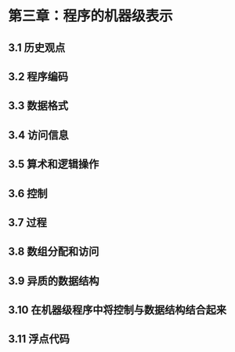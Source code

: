 # 第三章：程序的机器级表示

## 3.1 历史观点

## 3.2 程序编码

## 3.3 数据格式

## 3.4 访问信息

## 3.5 算术和逻辑操作

## 3.6 控制

## 3.7 过程

## 3.8 数组分配和访问

## 3.9 异质的数据结构

## 3.10 在机器级程序中将控制与数据结构结合起来

## 3.11 浮点代码